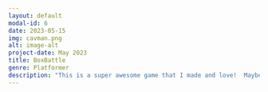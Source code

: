 ```yaml
---
layout: default
modal-id: 6
date: 2023-05-15
img: cavman.png
alt: image-alt
project-date: May 2023
title: BoxBattle
genre: Platformer
description: "This is a super awesome game that I made and love!  Maybe I'll finish it someday!  Download at <a href='http://cs4730.games/games/CavMan.zip'>http://cs4730.games/games/BoxBattle.zip</a>!  Only works on Windows!  Because reasons!"
---
```

